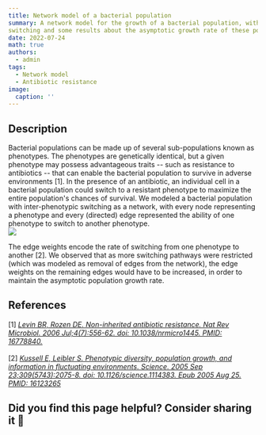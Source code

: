 ```yaml
---
title: Network model of a bacterial population
summary: A network model for the growth of a bacterial population, with inter-phenotypic 
switching and some results about the asymptotic growth rate of these populations.
date: 2022-07-24
math: true
authors:
  - admin
tags:
  - Network model
  - Antibiotic resistance
image:
  caption: ''
---
```




## Description

Bacterial populations can be made up of several sub-populations known as phenotypes. 
The phenotypes are genetically identical, but a given phenotype may possess advantageous traits -- such as resistance to antibiotics -- 
that can enable the bacterial population to survive in adverse environments [1]. 
In the presence of an antibiotic, an individual cell in a bacterial population could switch to a resistant phenotype
to maximize the entire population's chances of survival. We modeled a bacterial population with inter-phenotypic switching
as a network, with every node representing a phenotype and every (directed) edge represented the ability of 
one phenotype to switch to another phenotype. 
<br/><img src='/images/networks.PNG'><br/>

The edge weights encode the rate of switching from one phenotype to another [2].
We observed that as more switching pathways were restricted (which was modeled as removal of edges from the network), the edge weights on the remaining edges
would have to be increased, in order to maintain the asymptotic population growth rate.


## References

[1] <cite><a href="https://pubmed.ncbi.nlm.nih.gov/16778840/"> Levin BR, Rozen DE. Non-inherited antibiotic resistance. Nat Rev Microbiol. 2006 Jul;4(7):556-62. doi: 10.1038/nrmicro1445. PMID: 16778840. </a></cite> 
<br/>
<br/>
[2] <cite><a href="https://pubmed.ncbi.nlm.nih.gov/16123265/"> Kussell E, Leibler S. Phenotypic diversity, population growth, and information in fluctuating environments. Science. 2005 Sep 23;309(5743):2075-8. doi: 10.1126/science.1114383. Epub 2005 Aug 25. PMID: 16123265 </a></cite>
<br/>


## Did you find this page helpful? Consider sharing it 🙌
